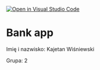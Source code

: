 [![Open in Visual Studio Code](https://classroom.github.com/assets/open-in-vscode-718a45dd9cf7e7f842a935f5ebbe5719a5e09af4491e668f4dbf3b35d5cca122.svg)](https://classroom.github.com/online_ide?assignment_repo_id=12329552&assignment_repo_type=AssignmentRepo)
# Bank app

Imię i nazwisko: Kajetan Wiśniewski

Grupa: 2
 
